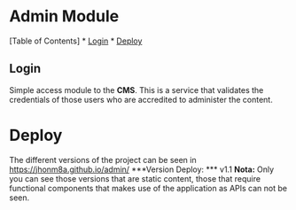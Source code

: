 # Admin Module


 [Table of Contents]
    * [Login](#Login)
    * [Deploy](#Deploy)
## Login

Simple access module to the **CMS**. This is a service that validates the credentials of those users who are accredited to administer the content.

# Deploy
The different versions of the project can be seen in https://jhonm8a.github.io/admin/
***Version Deploy:  *** v1.1
**Nota:** Only you can see those versions that are static content, those that require functional components that makes use of the application as APIs can not be seen.
